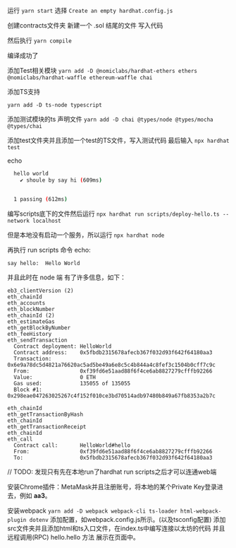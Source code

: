 运行 `yarn start` 选择 `Create an empty hardhat.config.js`

创建contracts文件夹
新建一个 .sol 结尾的文件
写入代码

然后执行 `yarn compile`

编译成功了

添加Test相关模块
`yarn add -D @nomiclabs/hardhat-ethers ethers @nomiclabs/hardhat-waffle ethereum-waffle chai
`

添加TS支持

`yarn add -D ts-node typescript`

添加测试模块的ts 声明文件
`yarn add -D chai @types/node @types/mocha @types/chai`



添加test文件夹并且添加一个test的TS文件，写入测试代码
最后输入
`npx hardhat test`

echo
```bash
  hello world
    ✔ shoule by say hi (609ms)


  1 passing (612ms)
```


编写scripts底下的文件然后运行
`npx hardhat run scripts/deploy-hello.ts --network localhost`

但是本地没有启动一个服务，所以运行
`npx hardhat node`

再执行 run scripts 命令
echo:
```shell
say hello:  Hello World
```

并且此时在 node 端 有了许多信息，如下：
```shell
eb3_clientVersion (2)
eth_chainId
eth_accounts
eth_blockNumber
eth_chainId (2)
eth_estimateGas
eth_getBlockByNumber
eth_feeHistory
eth_sendTransaction
  Contract deployment: HelloWorld
  Contract address:    0x5fbdb2315678afecb367f032d93f642f64180aa3
  Transaction:         0x6e9a78dc5d4821a76620ac5ad5be49a6e8c5c4b844a4c8fef3c1504b0cff7c9c
  From:                0xf39fd6e51aad88f6f4ce6ab8827279cfffb92266
  Value:               0 ETH
  Gas used:            135055 of 135055
  Block #1:            0x298eae047263025267c4f152f010ce3bd70514adb97480b849a67fb8353a2b7c

eth_chainId
eth_getTransactionByHash
eth_chainId
eth_getTransactionReceipt
eth_chainId
eth_call
  Contract call:       HelloWorld#hello
  From:                0xf39fd6e51aad88f6f4ce6ab8827279cfffb92266
  To:                  0x5fbdb2315678afecb367f032d93f642f64180aa3
```


// TODO:
发现只有先在本地run了hardhat run scripts之后才可以连通web端


安装Chrome插件：MetaMask并且注册账号，将本地的某个Private Key登录进去，例如 **aa3**。

安装webpack
`yarn add -D webpack webpack-cli ts-loader html-webpack-plugin dotenv`
添加配置，如webpack.config.js所示。(以及tsconfig配置)
添加src文件夹并且添加html和ts入口文件，在index.ts中编写连接以太坊的代码
并且远程调用(RPC) hello.hello 方法 展示在页面中。
